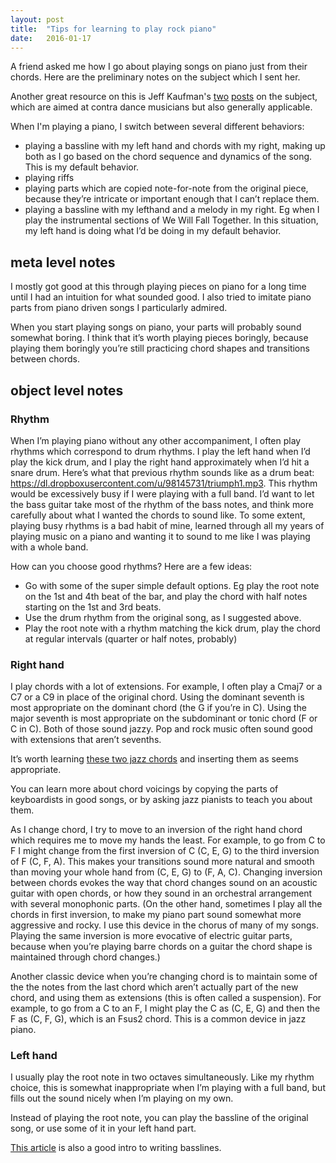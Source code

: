 ```yaml
---
layout: post
title:  "Tips for learning to play rock piano"
date:   2016-01-17
---
```


A friend asked me how I go about playing songs on piano just from their chords. Here are the preliminary notes on the subject which I sent her.

Another great resource on this is Jeff Kaufman's [two](http://www.jefftk.com/p/simple-contra-dance-piano) [posts](http://www.jefftk.com/p/simple-contra-dance-piano-interesting-left-hand) on the subject, which are aimed at contra dance musicians but also generally applicable.

When I'm playing a piano, I switch between several different behaviors:

- playing a bassline with my left hand and chords with my right, making up both as I go based on the chord sequence and dynamics of the song. This is my default behavior.
- playing riffs
- playing parts which are copied note-for-note from the original piece, because they’re intricate or important enough that I can’t replace them.
- playing a bassline with my lefthand and a melody in my right. Eg when I play the instrumental sections of We Will Fall Together. In this situation, my left hand is doing what I’d be doing in my default behavior.


## meta level notes

I mostly got good at this through playing pieces on piano for a long time until I had an intuition for what sounded good. I also tried to imitate piano parts from piano driven songs I particularly admired.

When you start playing songs on piano, your parts will probably sound somewhat boring. I think that it’s worth playing pieces boringly, because playing them boringly you’re still practicing chord shapes and transitions between chords.


## object level notes

### Rhythm

When I’m playing piano without any other accompaniment, I often play rhythms which correspond to drum rhythms. I play the left hand when I’d play the kick drum, and I play the right hand approximately when I’d hit a snare drum. Here’s what that previous rhythm sounds like as a drum beat: https://dl.dropboxusercontent.com/u/98145731/triumph1.mp3. This rhythm would be excessively busy if I were playing with a full band. I’d want to let the bass guitar take most of the rhythm of the bass notes, and think more carefully about what I wanted the chords to sound like. To some extent, playing busy rhythms is a bad habit of mine, learned through all my years of playing music on a piano and wanting it to sound to me like I was playing with a whole band.

How can you choose good rhythms? Here are a few ideas:

- Go with some of the super simple default options. Eg play the root note on the 1st and 4th beat of the bar, and play the chord with half notes starting on the 1st and 3rd beats.
- Use the drum rhythm from the original song, as I suggested above.
- Play the root note with a rhythm matching the kick drum, play the chord at regular intervals (quarter or half notes, probably)

### Right hand

I play chords with a lot of extensions. For example, I often play a Cmaj7 or a C7 or a C9 in place of the original chord. Using the dominant seventh is most appropriate on the dominant chord (the G if you’re in C). Using the major seventh is most appropriate on the subdominant or tonic chord (F or C in C). Both of those sound jazzy. Pop and rock music often sound good with extensions that aren’t sevenths.

It’s worth learning [these two jazz chords](https://www.noteflight.com/scores/view/7260f1f64e1ae7e4727d71f92636561729709d8c) and inserting them as seems appropriate.

You can learn more about chord voicings by copying the parts of keyboardists in good songs, or by asking jazz pianists to teach you about them.

As I change chord, I try to move to an inversion of the right hand chord which requires me to move my hands the least. For example, to go from C to F I might change from the first inversion of C (C, E, G) to the third inversion of F (C, F, A). This makes your transitions sound more natural and smooth than moving your whole hand from (C, E, G) to (F, A, C). Changing inversion between chords evokes the way that chord changes sound on an acoustic guitar with open chords, or how they sound in an orchestral arrangement with several monophonic parts. (On the other hand, sometimes I play all the chords in first inversion, to make my piano part sound somewhat more aggressive and rocky. I use this device in the chorus of many of my songs. Playing the same inversion is more evocative of electric guitar parts, because when you’re playing barre chords on a guitar the chord shape is maintained through chord changes.)

Another classic device when you’re changing chord is to maintain some of the the notes from the last chord which aren’t actually part of the new chord, and using them as extensions (this is often called a suspension). For example, to go from a C to an F, I might play the C as (C, E, G) and then the F as (C, F, G), which is an Fsus2 chord. This is a common device in jazz piano.

### Left hand

I usually play the root note in two octaves simultaneously. Like my rhythm choice, this is somewhat inappropriate when I’m playing with a full band, but fills out the sound nicely when I’m playing on my own.

Instead of playing the root note, you can play the bassline of the original song, or use some of it in your left hand part.

[This article](http://music.tutsplus.com/tutorials/beginners-guide-to-writing-better-bass-lines--cms-19879) is also a good intro to writing basslines.
